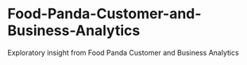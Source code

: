 # Food-Panda-Customer-and-Business-Analytics
Exploratory insight from Food Panda Customer and Business Analytics
